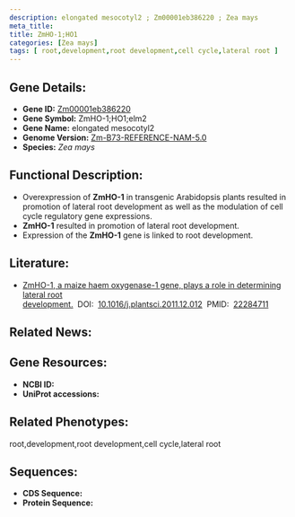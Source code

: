 ```yaml
---
description: elongated mesocotyl2 ; Zm00001eb386220 ; Zea mays
meta_title:
title: ZmHO-1;HO1
categories: [Zea mays]
tags: [ root,development,root development,cell cycle,lateral root ]
---
```


## Gene Details:
- **Gene ID:**	[Zm00001eb386220]()
- **Gene Symbol:** ZmHO-1;HO1;elm2
- **Gene Name:** elongated mesocotyl2
- **Genome Version:** [Zm-B73-REFERENCE-NAM-5.0]()
- **Species:** *Zea mays*

## Functional Description:
   - Overexpression of **ZmHO-1** in transgenic Arabidopsis plants resulted in promotion of lateral root development as well as the modulation of cell cycle regulatory gene expressions.
   - **ZmHO-1** resulted in promotion of lateral root development.
   - Expression of the **ZmHO-1** gene is linked to root development.

## Literature:
   - [ZmHO-1, a maize haem oxygenase-1 gene, plays a role in determining lateral root development.]( https://www.sciencedirect.com/science/article/pii/S0168945211003645?via%3Dihub)&nbsp;&nbsp;DOI:&nbsp;&nbsp;[10.1016/j.plantsci.2011.12.012](https://www.sciencedirect.com/science/article/pii/S0168945211003645?via%3Dihub)&nbsp;&nbsp;PMID:&nbsp;&nbsp;[22284711](https://pubmed.ncbi.nlm.nih.gov/22284711/)

## Related News:

## Gene Resources:
- **NCBI ID:** [](https://www.ncbi.nlm.nih.gov/gene/?term=)
- **UniProt accessions:** [](https://www.uniprot.org/uniprotkb//entry)

## Related Phenotypes:
root,development,root development,cell cycle,lateral root

## Sequences:
- **CDS Sequence:**
- **Protein Sequence:**
